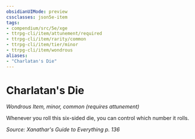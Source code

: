 ```yaml
---
obsidianUIMode: preview
cssclasses: json5e-item
tags:
- compendium/src/5e/xge
- ttrpg-cli/item/attunement/required
- ttrpg-cli/item/rarity/common
- ttrpg-cli/item/tier/minor
- ttrpg-cli/item/wondrous
aliases: 
- "Charlatan's Die"
---
```

# Charlatan's Die
*Wondrous Item, minor, common (requires attunement)*  


Whenever you roll this six-sided die, you can control which number it rolls.

*Source: Xanathar's Guide to Everything p. 136*